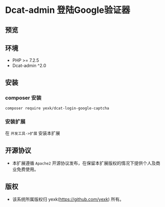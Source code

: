 # Dcat-admin 登陆Google验证器


## 预览


## 环境
 - PHP >= 7.2.5
 - Dcat-admin ^2.0


## 安装

### composer 安装

```
composer require yexk/dcat-login-google-captcha
```

### 安装扩展

在 `开发工具->扩展` 安装本扩展


## 开源协议

*  本扩展遵循 `Apache2` 开源协议发布，在保留本扩展版权的情况下提供个人及商业免费使用。 


## 版权

*  该系统所属版权归 yexk(https://github.com/yexk) 所有。
